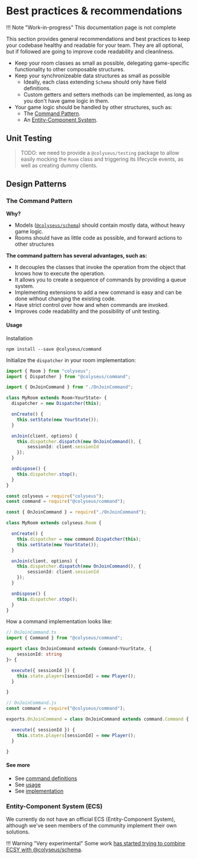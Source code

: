 # Best practices & recommendations

!!! Note "Work-in-progress"
    This documentation page is not complete

This section provides general recommendations and best practices to keep your codebase healthy and readable for your team. They are all optional, but if followed are going to improve code readability and cleanliness.

- Keep your room classes as small as possible, delegating game-specific functionality to other composable structures.
- Keep your synchronizeable data structures as small as possible
    - Ideally, each class extending `Schema` should only have field definitions.
    - Custom getters and setters methods can be implemented, as long as you don't have game logic in them.
- Your game logic should be handled by other structures, such as:
    - The [Command Pattern](#the-command-pattern).
    - An [Entity-Component System](#entity-component-system-ecs).

## Unit Testing

> TODO: we need to provide a `@colyseus/testing` package to allow easily mocking the `Room` class and triggering its lifecycle events, as well as creating dummy clients.

## Design Patterns

### The Command Pattern

**Why?**

- Models ([`@colyseus/schema`](https://github.com/colyseus/schema)) should contain mostly data, without heavy game logic.
- Rooms should have as little code as possible, and forward actions to other structures

**The command pattern has several advantages, such as:**

- It decouples the classes that invoke the operation from the object that knows how to execute the operation.
- It allows you to create a sequence of commands by providing a queue system.
- Implementing extensions to add a new command is easy and can be done without changing the existing code.
- Have strict control over how and when commands are invoked.
- Improves code readability and the possibility of unit testing.

#### Usage

Installation

```
npm install --save @colyseus/command
```

Initialize the `dispatcher` in your room implementation:

```typescript fct_label="TypeScript"
import { Room } from "colyseus";
import { Dispatcher } from "@colyseus/command";

import { OnJoinCommand } from "./OnJoinCommand";

class MyRoom extends Room<YourState> {
  dispatcher = new Dispatcher(this);

  onCreate() {
    this.setState(new YourState());
  }

  onJoin(client, options) {
    this.dispatcher.dispatch(new OnJoinCommand(), {
        sessionId: client.sessionId
    });
  }

  onDispose() {
    this.dispatcher.stop();
  }
}
```

```typescript fct_label="JavaScript"
const colyseus = require("colyseus");
const command = require("@colyseus/command");

const { OnJoinCommand } = require("./OnJoinCommand");

class MyRoom extends colyseus.Room {

  onCreate() {
    this.dispatcher = new command.Dispatcher(this);
    this.setState(new YourState());
  }

  onJoin(client, options) {
    this.dispatcher.dispatch(new OnJoinCommand(), {
        sessionId: client.sessionId
    });
  }

  onDispose() {
    this.dispatcher.stop();
  }
}
```

How a command implementation looks like:

```typescript fct_label="TypeScript"
// OnJoinCommand.ts
import { Command } from "@colyseus/command";

export class OnJoinCommand extends Command<YourState, {
    sessionId: string
}> {

  execute({ sessionId }) {
    this.state.players[sessionId] = new Player();
  }

}
```

```typescript fct_label="JavaScript"
// OnJoinCommand.js
const command = require("@colyseus/command");

exports.OnJoinCommand = class OnJoinCommand extends command.Command {

  execute({ sessionId }) {
    this.state.players[sessionId] = new Player();
  }

}
```

#### See more

- See [command definitions](https://github.com/colyseus/command/blob/master/test/scenarios/CardGameScenario.ts)
- See [usage](https://github.com/colyseus/command/blob/master/test/Test.ts)
- See [implementation](https://github.com/colyseus/command/blob/master/src/index.ts)

### Entity-Component System (ECS)

We currently do not have an official ECS (Entity-Component System), although we've seen members of the community implement their own solutions.

!!! Warning "Very experimental"
    Some work [has started trying to combine ECSY with @colyseus/schema](http://github.com/endel/ecs).
